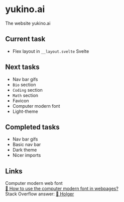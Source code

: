 # yukino.ai

The website yukino.ai

## Current task

- Flex layout in `__layout.svelte` Svelte

## Next tasks

- Nav bar gifs
- `Bio` section
- `Coding` section
- `Math` section
- Favicon
- Computer modern font
- Light-theme

## Completed tasks

- Nav bar gifs
- Basic nav bar
- Dark theme
- Nicer imports

## Links

Computer modern web font  
[👥 How to use the computer modern font in webpages?](https://stackoverflow.com/a/9286333)  
Stack Overflow answer: [👤
Holger](https://stackoverflow.com/users/659002/holger)
